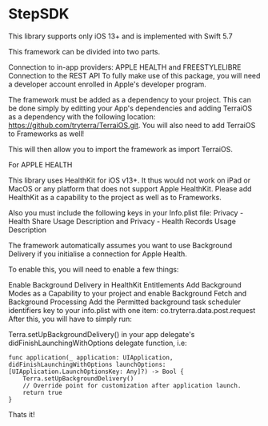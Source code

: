 # StepSDK

This library supports only iOS 13+ and is implemented with Swift 5.7

This framework can be divided into two parts.

Connection to in-app providers: APPLE HEALTH and FREESTYLELIBRE
Connection to the REST API
To fully make use of this package, you will need a developer account enrolled in Apple's developer program.

The framework must be added as a dependency to your project. This can be done simply by editting your App's dependencies and adding TerraiOS as a dependency with the following location: https://github.com/tryterra/TerraiOS.git. You will also need to add TerraiOS to Frameworks as well!

This will then allow you to import the framework as import TerraiOS.

For APPLE HEALTH

This library uses HealthKit for iOS v13+. It thus would not work on iPad or MacOS or any platform that does not support Apple HealthKit. Please add HealthKit as a capability to the project as well as to Frameworks.

Also you must include the following keys in your Info.plist file: Privacy - Health Share Usage Description and Privacy - Health Records Usage Description

The framework automatically assumes you want to use Background Delivery if you initialise a connection for Apple Health.

To enable this, you will need to enable a few things:

Enable Background Delivery in HealthKit Entitlements
Add Background Modes as a Capability to your project and enable Background Fetch and Background Processing
Add the Permitted background task scheduler identifiers key to your info.plist with one item:
co.tryterra.data.post.request
After this, you will have to simply run:

Terra.setUpBackgroundDelivery()
in your app delegate's didFinishLaunchingWithOptions delegate function, i.e:

    func application(_ application: UIApplication, didFinishLaunchingWithOptions launchOptions: [UIApplication.LaunchOptionsKey: Any]?) -> Bool {
        Terra.setUpBackgroundDelivery()
        // Override point for customization after application launch.
        return true
    }
Thats it!



